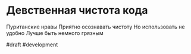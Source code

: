 # Девственная чистота кода
Пуританские нравы
Приятно осознавать чистоту
Но использовать не удобно
Лучше быть немного грязным

#draft #development
